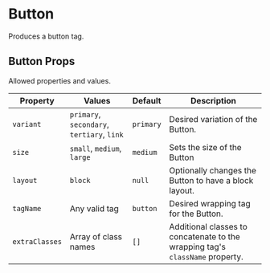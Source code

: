 # Button

Produces a button tag.

## Button Props
Allowed properties and values.

Property | Values | Default | Description
-------- | ------ | ------- | -----------
`variant` | `primary`, `secondary`, `tertiary`, `link` | `primary` | Desired variation of the Button.
`size` | `small`, `medium`, `large` | `medium` | Sets the size of the Button
`layout` | `block` | `null` | Optionally changes the Button to have a block layout.
`tagName` | Any valid tag | `button` | Desired wrapping tag for the Button.
`extraClasses` | Array of class names | `[]` | Additional classes to concatenate to the wrapping tag's `className` property.
